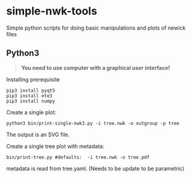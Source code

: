 # simple-nwk-tools
Simple python scripts for doing basic manipulations and plots of newick files

## Python3

> **You need to use computer with a graphical user interface!**

Installing prerequisite
```
pip3 install pyqt5
pip3 install ete3
pip3 install numpy
```

Create a single plot:
```
python3 bin/print-single-nwk3.py -i tree.nwk -o outgroup -p tree
```

The output is an SVG file.

Create a single tree plot with metadata:
```
bin/print-tree.py #defaults:  -i tree.nwk -o tree.pdf
```

metadata is read from tree.yaml. (Needs to be update to be parametric)
